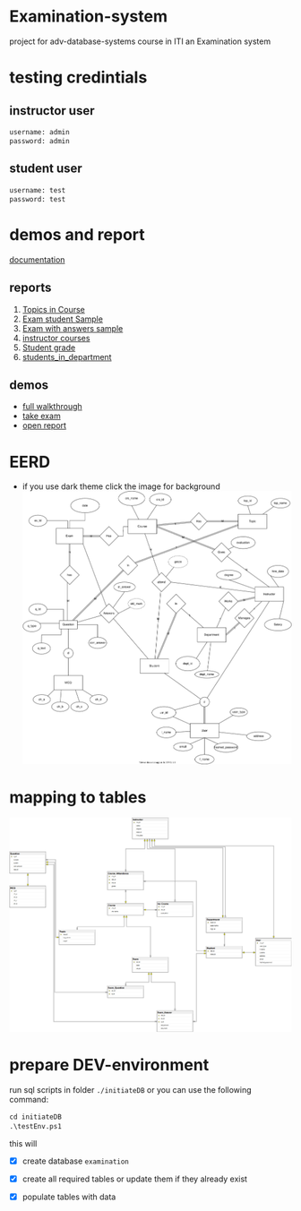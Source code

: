 # Examination-system
project for adv-database-systems course in ITI
an Examination system

# testing credintials

## instructor user
```
username: admin
password: admin
```

## student user
```
username: test
password: test
```








# demos and report 
[documentation](./Database/documentation)
## reports 
1. [Topics in Course](./Database/documentation/view%20Topics%20in%20Course%20Sample.pdf)
2. [Exam student Sample](./Database/documentation/view%20Exam%20student%20Sample%20_html.pdf)
3. [Exam with answers sample](./Database/documentation/view%20Exam%20with%20answers%20sample.pdf)
4. [instructor courses](./Database/documentation/view%20instructor%20courses.pdf)
5. [Student grade](./Database/documentation/view%20Student%20grade.pdf)
6. [students_in_department](./Database/documentation/view%20students_in_department.pdf)

## demos
- [full walkthrough](./Demo.mp4)
- [take exam](./Database/documentation/take_exam.webm)
- [open report](./Database/documentation/newUI_ExamAnser.webm)


# EERD 
* if you use dark theme click the image for background
![ERD](Database/design/ERD.drawio.svg)

# mapping to tables

![diagram](Database/Initiate%20Database/diagram.png)


# prepare DEV-environment
run sql scripts in folder `./initiateDB`
or you can use the following command:
```ps
cd initiateDB
.\testEnv.ps1
```
this will 
- [x] create database `examination`
- [x] create all required tables or update them if they already exist
- [x] populate tables with data 



